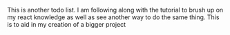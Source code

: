 This is another todo list. 
I am following along with the tutorial to brush up on my react knowledge as well as see another way to do the same thing. This is to aid in my creation of a bigger project